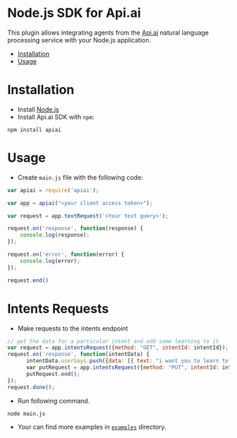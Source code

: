 # Node.js SDK for Api.ai

This plugin allows integrating agents from the [Api.ai](http://api.ai) natural language processing service with your Node.js application.

* [Installation](#installation)
* [Usage](#usage)

# Installation

* Install [Node.js](https://nodejs.org/)
* Install Api.ai SDK with `npm`:
```shell
npm install apiai
```

# Usage
* Create `main.js` file with the following code:
```javascript
var apiai = require('apiai');

var app = apiai("<your client access token>");

var request = app.textRequest('<Your text query>');

request.on('response', function(response) {
    console.log(response);
});

request.on('error', function(error) {
    console.log(error);
});

request.end()
```
# Intents Requests
* Make requests to the intents endpoint
```javascript
// get the data for a particular intent and add some learning to it
var request = app.intentsRequest({method: "GET", intentId: intentId});
request.on('response', function(intentData) {
      intentData.userSays.push({data: [{ text: "i want you to learn to speak chinese" }]});
      var putRequest = app.intentsRequest({method: "PUT", intentId: intentId, intent: intentData});
      putRequest.end();
});
request.done();
```
* Run following command.
```shell
node main.js
```
* Your can find more examples in [`examples`](examples) directory.
